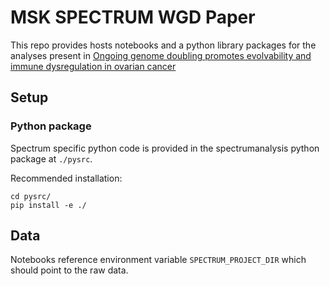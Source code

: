 
# MSK SPECTRUM WGD Paper

This repo provides hosts notebooks and a python library packages for the analyses present in [Ongoing genome doubling promotes evolvability and immune dysregulation in ovarian cancer](https://www.biorxiv.org/content/10.1101/2024.07.11.602772v2)

## Setup

### Python package

Spectrum specific python code is provided in the spectrumanalysis python package at `./pysrc`.

Recommended installation:

```
cd pysrc/
pip install -e ./
```

## Data

Notebooks reference environment variable `SPECTRUM_PROJECT_DIR` which should point to the raw data.
